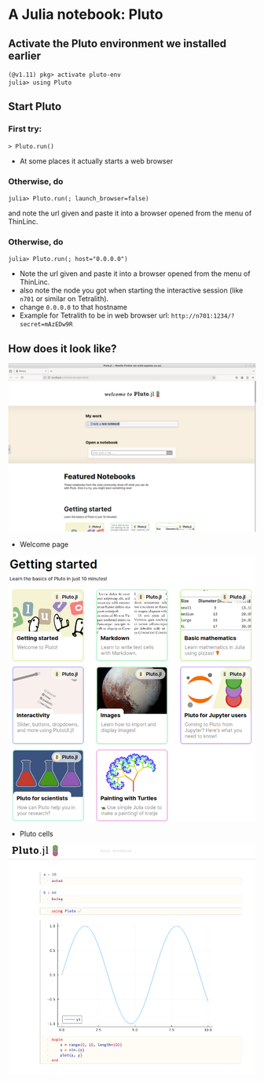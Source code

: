 # A Julia notebook: Pluto

## Activate the Pluto environment we installed earlier

``` { .julia-repl }
(@v1.11) pkg> activate pluto-env
julia> using Pluto
```

## Start Pluto

### First try:

``` { .julia-repl }
> Pluto.run()
```

- At some places it actually starts a web browser

### Otherwise, do

``` { .julia-repl }
julia> Pluto.run(; launch_browser=false)
```

and note the url given and paste it into a browser opened from the menu of ThinLinc.

### Otherwise, do

``` { .julia-repl }
julia> Pluto.run(; host="0.0.0.0")
```

- Note the url given and paste it into a browser opened from the menu of ThinLinc.
- also note the node you got when starting the interactive session (like ``n701`` or similar on Tetralith).
- change ``0.0.0.0`` to that hostname
- Example for Tetralith to be in web browser url: ``http://n701:1234/?secret=mAzEDw9R``

## How does it look like?

![Pluto start](../img/Pluto_start.png)

- Welcome page

![Pluto getting_started](../img/Pluto_getting_started.png)

- Pluto cells

![Pluto cells2](../img/Pluto_cells2.png)
